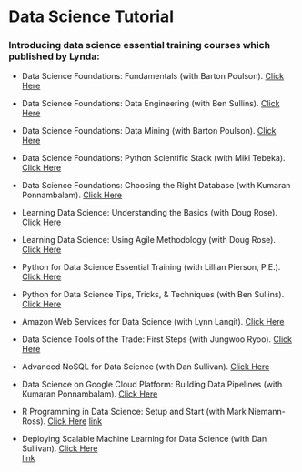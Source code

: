 # Data Science Tutorial
### Introducing data science essential training courses which published by Lynda:

* Data Science Foundations: Fundamentals (with Barton Poulson). [Click Here](https://www.lynda.com/Big-Data-tutorials/Introduction-Data-Science/420305-2.html)

* Data Science Foundations: Data Engineering (with Ben Sullins). [Click Here](https://www.lynda.com/Big-Data-tutorials/Data-Engineering-Essential-Training-Data-Science/534411-2.html)

* Data Science Foundations: Data Mining (with Barton Poulson). [Click Here](https://www.lynda.com/Business-Intelligence-tutorials/Data-Science-Foundations-Data-Mining/475936-2.html)

* Data Science Foundations: Python Scientific Stack (with Miki Tebeka). [Click Here](https://www.lynda.com/Python-tutorials/Data-Science-Foundations-Python-Scientific-Stack/550457-2.html)

* Data Science Foundations: Choosing the Right Database (with Kumaran Ponnambalam). [Click Here](https://www.lynda.com/Data-Science-tutorials/Data-Science-Foundations-Choosing-Right-Database/647675-2.html)

* Learning Data Science: Understanding the Basics (with Doug Rose). [Click Here](https://www.lynda.com/Business-Skills-tutorials/Understanding-Data-Science/477452-2.html)

* Learning Data Science: Using Agile Methodology (with Doug Rose). [Click Here](https://www.lynda.com/Business-Skills-tutorials/Delivering-Data-Science-Sprints/477448-2.html)

* Python for Data Science Essential Training (with Lillian Pierson, P.E.). [Click Here](https://www.lynda.com/Python-tutorials/Python-Data-Science-Essential-Training/520233-2.html)

* Python for Data Science Tips, Tricks, & Techniques (with Ben Sullins). [Click Here](https://www.lynda.com/Python-tutorials/Python-Data-Science-Tips-Tricks-Techniques/609018-2.html)

* Amazon Web Services for Data Science (with Lynn Langit). [Click Here](https://www.lynda.com/Amazon-Web-Services-tutorials/Amazon-Web-Services-Data-Science/471661-2.html)

* Data Science Tools of the Trade: First Steps (with Jungwoo Ryoo). [Click Here](https://www.lynda.com/Data-Science-tutorials/Data-Science-Tools-Trade-First-Steps/664826-2.html)  

* Advanced NoSQL for Data Science (with Dan Sullivan). [Click Here](https://www.lynda.com/NoSQL-tutorials/NoSQL-Data-Science-Depth/532187-2.html)

* Data Science on Google Cloud Platform: Building Data Pipelines (with Kumaran Ponnambalam). [Click Here](https://www.lynda.com/course-tutorials/Data-Science-Google-Cloud-Platform-Building-Data-Pipelines/699344-2.html)

* R Programming in Data Science: Setup and Start (with Mark Niemann-Ross). [Click Here](https://www.lynda.com/R-tutorials/R-Programming-Data-Science-Setup-Start/614304-2.html)
[link](http://www.sahhay.com/)
* Deploying Scalable Machine Learning for Data Science (with Dan Sullivan). [Click Here](https://www.lynda.com/course-tutorials/Deploying-Scalable-Machine-Learning-Data-Science/711823-2.html)  
[link](http://www.sahhay.com/)
